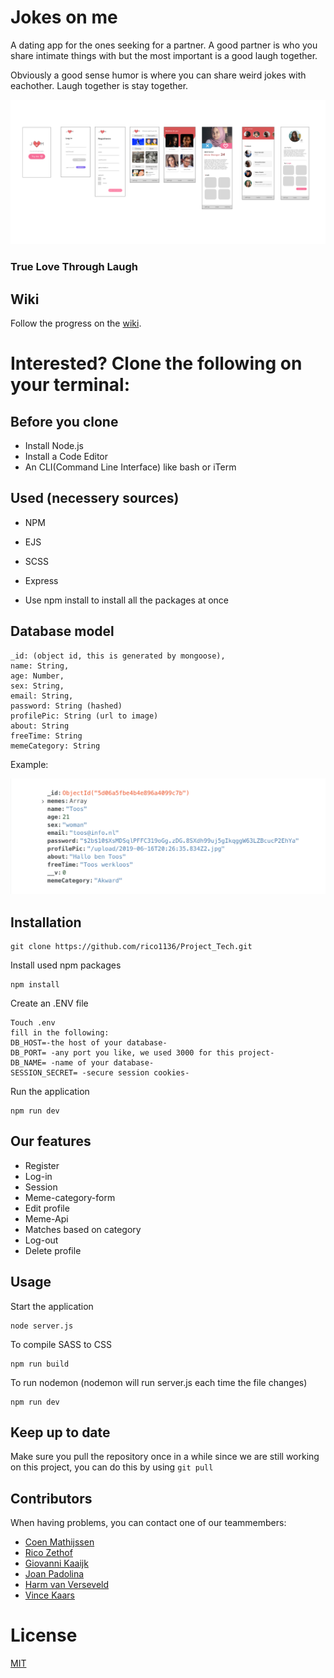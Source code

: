 # Jokes on me

A dating app for the ones seeking for a partner. A good partner is who you share intimate things with but the most important is a good laugh together.

Obviously a good sense humor is where you can share weird jokes with eachother. Laugh together is stay together.

![Wireflow app](https://github.com/joanpadolina/Project_Tech/blob/master/documentatie/Jome-branding-sketch.png)

### True Love Through Laugh

## Wiki

Follow the progress on the [wiki](https://github.com/rico1136/Project_Tech/wiki).

# Interested? Clone the following on your terminal:

## Before you clone

* Install Node.js
* Install a Code Editor
* An CLI(Command Line Interface) like bash or iTerm

## Used (necessery sources)

* NPM
* EJS
* SCSS
* Express

* Use npm install to install all the packages at once

## Database model

```
_id: (object id, this is generated by mongoose),
name: String,
age: Number,
sex: String,
email: String,
password: String (hashed)
profilePic: String (url to image)
about: String
freeTime: String
memeCategory: String
```
Example:

<img src="https://github.com/rico1136/Project_Tech/blob/master/documentatie/screenshot-database.png" width="800" height="auto"/>

## Installation

```
git clone https://github.com/rico1136/Project_Tech.git
```

Install used npm packages
```
npm install
```
Create an .ENV file
```
Touch .env
fill in the following:
DB_HOST=-the host of your database-
DB_PORT= -any port you like, we used 3000 for this project-  
DB_NAME= -name of your database- 
SESSION_SECRET= -secure session cookies-
```
Run the application
```
npm run dev
```


## Our features
- Register
- Log-in
- Session
- Meme-category-form
- Edit profile
- Meme-Api
- Matches based on category
- Log-out
- Delete profile

## Usage
Start the application
```
node server.js
```
To compile SASS to CSS
```
npm run build
```
To run nodemon (nodemon will run server.js each time the file changes)
```
npm run dev
```
## Keep up to date
Make sure you pull the repository once in a while since we are still working on this project, you can do this by using ```git pull```

## Contributors
When having problems, you can contact one of our teammembers:
- [Coen Mathijssen](https://github.com/Coenmathijssen/blok-TECH/tree/master/Backend/myapp)
- [Rico Zethof](https://github.com/rico1136)
- [Giovanni Kaaijk](https://github.com/GiovanniKaaijk)
- [Joan Padolina](https://github.com/joanpadolina)
- [Harm van Verseveld](https://github.com/harmvv)
- [Vince Kaars](https://github.com/VinceKaars)

# License
[MIT](https://github.com/rico1136/Project_Tech/blob/master/LICENSE)
